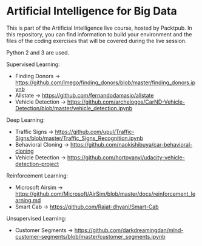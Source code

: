 # Artificial Intelligence for Big Data

This is part of the Artificial Intelligence live course, hosted by Packtpub. In this repository, you can find information to build your environment and the files of the coding exercises that will be covered during the live session.

Python 2 and 3 are used.

Supervised Learning:

- Finding Donors -> https://github.com/lmego/finding_donors/blob/master/finding_donors.ipynb
- Allstate -> https://github.com/fernandodamasio/allstate
- Vehicle Detection -> https://github.com/archelogos/CarND-Vehicle-Detection/blob/master/vehicle_detection.ipynb

Deep Learning:

- Traffic Signs -> https://github.com/upul/Traffic-Signs/blob/master/Traffic_Signs_Recognition.ipynb
- Behavioral Cloning -> https://github.com/naokishibuya/car-behavioral-cloning
- Vehicle Detection -> https://github.com/hortovanyi/udacity-vehicle-detection-project

Reinforcement Learning:

- Microsoft Airsim -> https://github.com/Microsoft/AirSim/blob/master/docs/reinforcement_learning.md
- Smart Cab -> https://github.com/Rajat-dhyani/Smart-Cab

Unsupervised Learning:

- Customer Segments -> https://github.com/darkdreamingdan/mlnd-customer-segments/blob/master/customer_segments.ipynb

